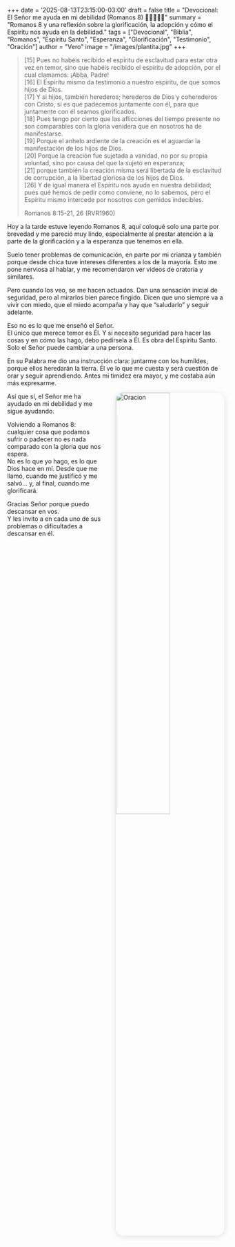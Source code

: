 +++
date = '2025-08-13T23:15:00-03:00'
draft = false
title = "Devocional: El Señor me ayuda en mi debilidad (Romanos 8)  🌷✨🙏📖🌱"
summary = "Romanos 8 y una reflexión sobre la glorificación, la adopción y cómo el Espíritu nos ayuda en la debilidad."
tags = ["Devocional", "Biblia", "Romanos", "Espíritu Santo", "Esperanza", "Glorificación", "Testimonio", "Oración"]
author = "Vero"
image = "/images/plantita.jpg"
+++


> [15] Pues no habéis recibido el espíritu de esclavitud para estar otra vez en temor, sino que habéis recibido el espíritu de adopción, por el cual clamamos: ¡Abba, Padre!  
> [16] El Espíritu mismo da testimonio a nuestro espíritu, de que somos hijos de Dios.  
> [17] Y si hijos, también herederos; herederos de Dios y coherederos con Cristo, si es que padecemos juntamente con él, para que juntamente con él seamos glorificados.  
> [18] Pues tengo por cierto que las aflicciones del tiempo presente no son comparables con la gloria venidera que en nosotros ha de manifestarse.  
> [19] Porque el anhelo ardiente de la creación es el aguardar la manifestación de los hijos de Dios.  
> [20] Porque la creación fue sujetada a vanidad, no por su propia voluntad, sino por causa del que la sujetó en esperanza;  
> [21] porque también la creación misma será libertada de la esclavitud de corrupción, a la libertad gloriosa de los hijos de Dios.  
> [26] Y de igual manera el Espíritu nos ayuda en nuestra debilidad; pues qué hemos de pedir como conviene, no lo sabemos, pero el Espíritu mismo intercede por nosotros con gemidos indecibles.
>  
> Romanos 8:15-21, 26 (RVR1960)

Hoy a la tarde estuve leyendo Romanos 8, aquí coloqué solo una parte por brevedad y me pareció muy lindo, especialmente al prestar atención a la parte de la glorificación y a la esperanza que tenemos en ella.

Suelo tener problemas de comunicación, en parte por mi crianza y también porque desde chica tuve intereses diferentes a los de la mayoría. Esto me pone nerviosa al hablar, y me recomendaron ver videos de oratoria y similares.

Pero cuando los veo, se me hacen actuados. Dan una sensación inicial de seguridad, pero al mirarlos bien parece fingido. Dicen que uno siempre va a vivir con miedo, que el miedo acompaña y hay que “saludarlo” y seguir adelante.

Eso no es lo que me enseñó el Señor.  
El único que merece temor es Él. Y si necesito seguridad para hacer las cosas y en cómo las hago, debo pedírsela a Él. Es obra del Espíritu Santo. Solo el Señor puede cambiar a una persona.

En su Palabra me dio una instrucción clara: juntarme con los humildes, porque ellos heredarán la tierra. Él ve lo que me cuesta y será cuestión de orar y seguir aprendiendo. Antes mi timidez era mayor, y me costaba aún más expresarme.

<img src="/images/plantita.png" 
     alt="Oracion"
     style="float: right; 
            margin-left: 2em; 
            margin-bottom: 1em; 
            max-width: 320px; 
            width: 50%; 
            height: auto; 
            border-radius: 18px; 
            box-shadow: 0 2px 14px rgba(0,0,0,0.12);" />

Así que sí, el Señor me ha ayudado en mi debilidad y me sigue ayudando.

Volviendo a Romanos 8: cualquier cosa que podamos sufrir o padecer no es nada comparado con la gloria que nos espera.  
No es lo que yo hago, es lo que Dios hace en mí. Desde que me llamó, cuando me justificó y me salvó… y, al final, cuando me glorificará.

Gracias Señor porque puedo descansar en vos.  
Y les invito a en cada uno de sus problemas o dificultades a descansar en él.
